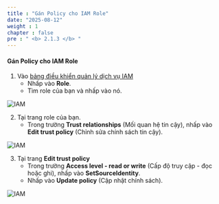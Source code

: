 ```yaml
---
title : "Gán Policy cho IAM Role"
date: "2025-08-12"
weight : 1
chapter : false
pre : " <b> 2.1.3 </b> "
---
```



#### Gán Policy cho IAM Role 
1. Vào [bảng điều khiển quản lý dịch vụ IAM](https://console.aws.amazon.com/iam/home)
   + Nhấp vào **Role**.
   + Tìm role của bạn và nhấp vào nó.

![IAM](/images/2.prerequisite/005-IAM.png)

2. Tại trang role của bạn.
   + Trong trường **Trust relationships** (Mối quan hệ tin cậy), nhấp vào **Edit trust policy** (Chỉnh sửa chính sách tin cậy).

![IAM](/images/2.prerequisite/006-IAM.png)

3. Tại trang **Edit trust policy**
   + Trong trường **Access level - read or write** (Cấp độ truy cập - đọc hoặc ghi), nhấp vào **SetSourceIdentity**.
   + Nhấp vào **Update policy** (Cập nhật chính sách).

![IAM](/images/2.prerequisite/007-IAM.png)